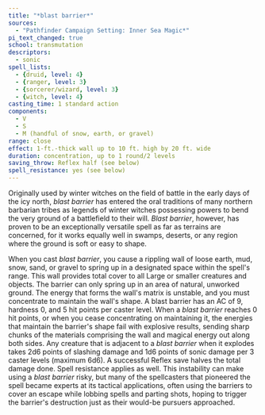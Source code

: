 ```yaml
---
title: "*blast barrier*"
sources:
  - "Pathfinder Campaign Setting: Inner Sea Magic*"
pi_text_changed: true
school: transmutation
descriptors:
  - sonic
spell_lists:
  - {druid, level: 4}
  - {ranger, level: 3}
  - {sorcerer/wizard, level: 3}
  - {witch, level: 4}
casting_time: 1 standard action
components:
  - V
  - S
  - M (handful of snow, earth, or gravel)
range: close
effect: 1-ft.-thick wall up to 10 ft. high by 20 ft. wide
duration: concentration, up to 1 round/2 levels
saving_throw: Reflex half (see below)
spell_resistance: yes (see below)
---
```


Originally used by winter witches on the field of battle in the early days of the icy north, *blast barrier* has entered the oral traditions of many northern barbarian tribes as legends of winter witches possessing powers to bend the very ground of a battlefield to their will. *Blast barrier*, however, has proven to be an exceptionally versatile spell as far as terrains are concerned, for it works equally well in swamps, deserts, or any region where the ground is soft or easy to shape.

When you cast *blast barrier*, you cause a rippling wall of loose earth, mud, snow, sand, or gravel to spring up in a designated space within the spell's range. This wall provides total cover to all Large or smaller creatures and objects. The barrier can only spring up in an area of natural, unworked ground. The energy that forms the wall's matrix is unstable, and you must concentrate to maintain the wall's shape. A blast barrier has an AC of 9, hardness 0, and 5 hit points per caster level. When a *blast barrier* reaches 0 hit points, or when you cease concentrating on maintaining it, the energies that maintain the barrier's shape fail with explosive results, sending sharp chunks of the materials comprising the wall and magical energy out along both sides. Any creature that is adjacent to a *blast barrier* when it explodes takes 2d6 points of slashing damage and 1d6 points of sonic damage per 3 caster levels (maximum 6d6). A successful Reflex save halves the total damage done. Spell resistance applies as well. This instability can make using a *blast barrier* risky, but many of the spellcasters that pioneered the spell became experts at its tactical applications, often using the barriers to cover an escape while lobbing spells and parting shots, hoping to trigger the barrier's destruction just as their would-be pursuers approached.
